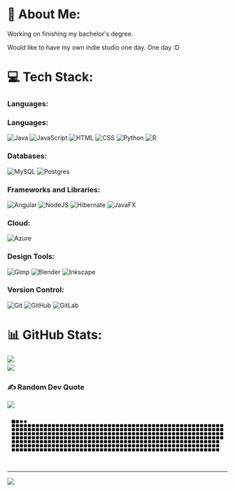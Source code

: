 # 💫 About Me:
Working on finishing my bachelor's degree. 

Would like to have my own indie studio one day. One day :D


# 💻 Tech Stack:
### Languages:
### Languages:
![Java](https://img.shields.io/badge/java-%23ED8B00.svg?style=plastic&logo=openjdk&logoColor=white) ![JavaScript](https://img.shields.io/badge/javascript-%23323330.svg?style=plastic&logo=javascript&logoColor=%23F7DF1E) ![HTML](https://img.shields.io/badge/html-%23E34F26.svg?style=plastic&logo=html5&logoColor=white) ![CSS](https://img.shields.io/badge/css-%231572B6.svg?style=plastic&logo=css3&logoColor=white) ![Python](https://img.shields.io/badge/python-3670A0?style=plastic&logo=python&logoColor=ffdd54) ![R](https://img.shields.io/badge/r-%23276DC3.svg?style=plastic&logo=r&logoColor=white)


### Databases:
![MySQL](https://img.shields.io/badge/mysql-4479A1.svg?style=plastic&logo=mysql&logoColor=white) ![Postgres](https://img.shields.io/badge/postgres-%23316192.svg?style=plastic&logo=postgresql&logoColor=white)

### Frameworks and Libraries:
![Angular](https://img.shields.io/badge/angular-%23DD0031.svg?style=plastic&logo=angular&logoColor=white) ![NodeJS](https://img.shields.io/badge/node.js-6DA55F?style=plastic&logo=node.js&logoColor=white) ![Hibernate](https://img.shields.io/badge/Hibernate-59666C?style=plastic&logo=Hibernate&logoColor=white) ![JavaFX](https://img.shields.io/badge/javafx-%23FF0000.svg?style=plastic&logo=javafx&logoColor=white)

### Cloud:
![Azure](https://img.shields.io/badge/azure-%230072C6.svg?style=plastic&logo=microsoftazure&logoColor=white)

### Design Tools:
![Gimp](https://img.shields.io/badge/Gimp-657D8B?style=plastic&logo=gimp&logoColor=FFFFFF) ![Blender](https://img.shields.io/badge/blender-%23F5792A.svg?style=plastic&logo=blender&logoColor=white) ![Inkscape](https://img.shields.io/badge/Inkscape-e0e0e0?style=plastic&logo=inkscape&logoColor=080A13)

### Version Control:
![Git](https://img.shields.io/badge/git-%23F05033.svg?style=plastic&logo=git&logoColor=white) ![GitHub](https://img.shields.io/badge/github-%23121011.svg?style=plastic&logo=github&logoColor=white) ![GitLab](https://img.shields.io/badge/gitlab-%23181717.svg?style=plastic&logo=gitlab&logoColor=white)


# 📊 GitHub Stats:
![](https://github-readme-stats.vercel.app/api?username=paveljolak&theme=dark&hide_border=false&include_all_commits=false&count_private=false)<br/>
![](https://github-readme-streak-stats.herokuapp.com/?user=paveljolak&theme=dark&hide_border=false)<br/>

### ✍️ Random Dev Quote
![](https://quotes-github-readme.vercel.app/api?type=horizontal&theme=tokyonight)

<picture>
  <source media="(prefers-color-scheme: dark)" srcset="https://raw.githubusercontent.com/paveljolak/paveljolak/output/github-snake-dark.svg" />
  <source media="(prefers-color-scheme: light)" srcset="https://raw.githubusercontent.com/paveljolak/paveljolak/output/github-snake.svg" />
  <img alt="github-snake" src="https://raw.githubusercontent.com/paveljolak/paveljolak/output/github-snake.svg" />
</picture>

---
![](https://visitcount.itsvg.in/api?id=paveljolak&icon=0&color=0)
